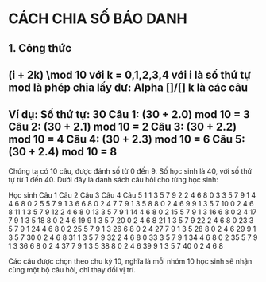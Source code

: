 # CÁCH CHIA SỐ BÁO DANH

## 1. Công thức

(i + 2k) \mod 10 với  k = 0,1,2,3,4 
với i là số thứ tự
mod là phép chia lấy dư: Alpha []/[]
k là các câu
---

Ví dụ:
Số thứ tự: 30
Câu 1: (30 + 2.0) mod 10 = 3
Câu 2: (30 + 2.1) mod 10 = 2
Câu 3: (30 + 2.2) mod 10 = 4
Câu 4: (30 + 2.3) mod 10 = 6
Câu 5: (30 + 2.4) mod 10 = 8
---

Chúng ta có 10 câu, được đánh số từ 0 đến 9.
Số học sinh là 40, với số thứ tự từ 1 đến 40.
Dưới đây là danh sách câu hỏi cho từng học sinh:

Học sinh	Câu 1	Câu 2	Câu 3	Câu 4	Câu 5
1	1	3	5	7	9
2	2	4	6	8	0
3	3	5	7	9	1
4	4	6	8	0	2
5	5	7	9	1	3
6	6	8	0	2	4
7	7	9	1	3	5
8	8	0	2	4	6
9	9	1	3	5	7
10	0	2	4	6	8
11	1	3	5	7	9
12	2	4	6	8	0
13	3	5	7	9	1
14	4	6	8	0	2
15	5	7	9	1	3
16	6	8	0	2	4
17	7	9	1	3	5
18	8	0	2	4	6
19	9	1	3	5	7
20	0	2	4	6	8
21	1	3	5	7	9
22	2	4	6	8	0
23	3	5	7	9	1
24	4	6	8	0	2
25	5	7	9	1	3
26	6	8	0	2	4
27	7	9	1	3	5
28	8	0	2	4	6
29	9	1	3	5	7
30	0	2	4	6	8
31	1	3	5	7	9
32	2	4	6	8	0
33	3	5	7	9	1
34	4	6	8	0	2
35	5	7	9	1	3
36	6	8	0	2	4
37	7	9	1	3	5
38	8	0	2	4	6
39	9	1	3	5	7
40	0	2	4	6	8

Các câu được chọn theo chu kỳ 10, nghĩa là mỗi nhóm 10 học sinh sẽ nhận cùng một bộ câu hỏi, chỉ thay đổi vị trí.